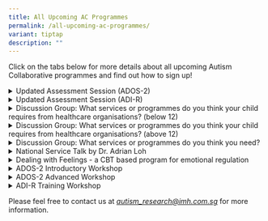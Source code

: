 ```yaml
---
title: All Upcoming AC Programmes
permalink: /all-upcoming-ac-programmes/
variant: tiptap
description: ""
---
```

<p>Click on the tabs below for more details about all upcoming Autism Collaborative
programmes and find out how to sign up!</p>
<div data-type="detailGroup" class="isomer-accordion isomer-accordion-white">
<details class="isomer-details">
<summary>Updated Assessment Session (ADOS-2)</summary>
<div data-type="detailsContent" class="isomer-details-content">
<div class="isomer-image-wrapper">
<img style="width: 75%;" height="auto" width="100%" alt="" src="/images/AC_ADOS_ADI_R_Parent_Recruitment_Poster.png">
</div>
<p><strong>Date:</strong>
<br>13 December 2024</p>
<p><strong>Programme Details:</strong>
<br>For persons with ASD</p>
<ul data-tight="true" class="tight">
<li>
<p>May require parent/ caregiver to accompany</p>
</li>
<li>
<p><strong>Consent for recording</strong> of the session for professional
training is <strong>required</strong>
</p>
</li>
</ul>
<p>Email us @ <a href="mailto:autism_research@imh.com.sg" rel="noopener noreferrer nofollow" target="_blank">autism_research@imh.com.sg</a> to
sign up!</p>
</div>
</details>
</div>
<div data-type="detailGroup" class="isomer-accordion-group isomer-accordion isomer-accordion-white">
<details class="isomer-details">
<summary>Updated Assessment Session (ADI-R)</summary>
<div data-type="detailsContent" class="isomer-details-content">
<div class="isomer-image-wrapper">
<img style="width: 75%;" height="auto" width="100%" alt="" src="/images/AC_ADOS_ADI_R_Parent_Recruitment_Poster.png">
</div>
<p><strong>Date:</strong>
<br>20 December 2024</p>
<p><strong>Programme Details:</strong>
<br>For persons with ASD</p>
<ul data-tight="true" class="tight">
<li>
<p>May require parent/ caregiver to accompany</p>
</li>
<li>
<p><strong>Consent for recording</strong> of the session for professional
training is <strong>required</strong>
</p>
</li>
</ul>
<p>Email us @ <a href="mailto:autism_research@imh.com.sg" rel="noopener noreferrer nofollow" target="_blank">autism_research@imh.com.sg</a> to
sign up!</p>
</div>
</details>
</div>
<div data-type="detailGroup" class="isomer-accordion-group isomer-accordion isomer-accordion-white">
<details class="isomer-details">
<summary>Discussion Group: What services or programmes do you think your child
requires from healthcare organisations? (below 12)</summary>
<div data-type="detailsContent" class="isomer-details-content">
<p>(insert poster)</p>
<p><strong>Date &amp; Time:</strong>
<br>10 January 2025, 3pm - 4.30pm</p>
<p><strong>Programme Details:</strong>
<br>For parents/ caregivers with children with ASD <strong>below 12 years old</strong>
</p>
<p>Sign up <a href="https://form.gov.sg/672c72bceebcfa3e97dbb4b4" rel="noopener nofollow" target="_blank">here</a>!</p>
</div>
</details>
</div>
<div data-type="detailGroup" class="isomer-accordion-group isomer-accordion isomer-accordion-white">
<details class="isomer-details">
<summary>Discussion Group: What services or programmes do you think your child
requires from healthcare organisations? (above 12)</summary>
<div data-type="detailsContent" class="isomer-details-content">
<p>(insert poster)</p>
<p><strong>Date &amp; Time:</strong>
<br>17 January 2025, 3pm - 4.30pm</p>
<p><strong>Programme Details:</strong>
<br>For parents/ caregivers with children with ASD <strong>above 12 years old</strong>
</p>
<p>Sign up <a href="https://form.gov.sg/672db0da9baafa8a4b159d0e" rel="noopener nofollow" target="_blank">here</a>!</p>
</div>
</details>
</div>
<div data-type="detailGroup" class="isomer-accordion-group isomer-accordion isomer-accordion-white">
<details class="isomer-details">
<summary>Discussion Group: What services or programmes do you think you need?</summary>
<div data-type="detailsContent" class="isomer-details-content">
<p>(insert poster)</p>
<p><strong>Date &amp; Time:</strong>
<br>24 January 2025, 3pm - 4.30pm</p>
<p><strong>Programme Details:</strong>
<br>For persons with ASD</p>
<p>Sign up <a href="https://form.gov.sg/672d7f5a9baafa8a4b081c04" rel="noopener nofollow" target="_blank">here</a>!</p>
</div>
</details>
</div>
<div data-type="detailGroup" class="isomer-accordion-group isomer-accordion isomer-accordion-white">
<details class="isomer-details">
<summary>National Service Talk by Dr. Adrian Loh</summary>
<div data-type="detailsContent" class="isomer-details-content">
<p></p>
<p><strong>Date &amp; Time: </strong>21 February 2025, 5pm - 6pm</p>
<p></p>
<p><strong>Programme Details:</strong>
<br>For professionals and parents/caregivers of person(s) with ASD.
<br>Cost: Free of charge (limited seats available)</p>
<p></p>
<p><em>Location: Room 1, 3 Second Hospital Ave, Health Promotion Board Building #03-01, Singapore 168937</em>
</p>
<p></p>
<p>Sign up <a href="https://form.gov.sg/672db9b5edb5f06628bca753" rel="noopener nofollow" target="_blank">here</a>!</p>
</div>
</details>
</div>
<div data-type="detailGroup" class="isomer-accordion-group isomer-accordion isomer-accordion-white">
<details class="isomer-details">
<summary>Dealing with Feelings - a CBT based program for emotional regulation</summary>
<div data-type="detailsContent" class="isomer-details-content">
<p><strong>Date: </strong>20-21 March 2025 (Amended)</p>
<p></p>
<p><strong>Programme Details:</strong>
<br>For professionals</p>
</div>
</details>
</div>
<div data-type="detailGroup" class="isomer-accordion-group isomer-accordion isomer-accordion-white">
<details class="isomer-details">
<summary>ADOS-2 Introductory Workshop</summary>
<div data-type="detailsContent" class="isomer-details-content">
<p><strong>Date: </strong>2-3 June 2025 (Tentative dates)</p>
<p></p>
<p><strong>Programme Details:</strong>
<br>For professionals</p>
<p></p>
<p><em>Seats are limited and on a first come first serve basis</em>
</p>
</div>
</details>
</div>
<div data-type="detailGroup" class="isomer-accordion-group isomer-accordion isomer-accordion-white">
<details class="isomer-details">
<summary>ADOS-2 Advanced Workshop</summary>
<div data-type="detailsContent" class="isomer-details-content">
<p><strong>Date: </strong>4-6 June 2025 (Tentative dates)</p>
<p></p>
<p><strong>Programme Details:</strong>
<br>For professionals</p>
<p></p>
<p><em>Seats are limited and on a first come first serve basis</em>
</p>
</div>
</details>
</div>
<div data-type="detailGroup" class="isomer-accordion-group isomer-accordion isomer-accordion-white">
<details class="isomer-details">
<summary>ADI-R Training Workshop</summary>
<div data-type="detailsContent" class="isomer-details-content">
<p><strong>Date: </strong>7-9 July 2025 (Tentative dates)</p>
<p></p>
<p><strong>Programme Details:</strong>
<br>For professionals</p>
<p></p>
<p><em>Seats are limited and on a first come first serve basis</em>
</p>
</div>
</details>
</div>
<p>Please feel free to contact us at <em><a href="mailto:autism_research@imh.com.sg" rel="noopener noreferrer nofollow" target="_blank">autism_research@imh.com.sg</a> </em>for
more information.</p>